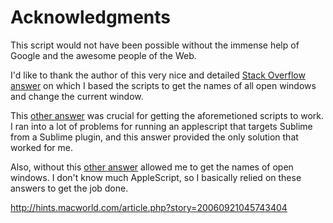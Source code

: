 Acknowledgments
===============

This script would not have been possible without the immense help of Google and the awesome people of the Web.

I'd like to thank the author of this very nice and detailed [Stack Overflow answer](http://stackoverflow.com/questions/10366003/applescript-google-chrome-activate-a-certain-window) on which I based the scripts to get the names of all open windows and change the current window.

This [other answer](http://stackoverflow.com/questions/4537259/python-how-to-pipe-the-output-using-popen) was crucial for getting the aforemetioned scripts to work. I ran into a lot of problems for running an applescript that targets Sublime from a Sublime plugin, and this answer provided the only solution that worked for me.

Also, without this [other answer](http://stackoverflow.com/questions/13337298/how-can-i-get-a-list-of-menu-items-with-applescript) allowed me to get the names of open windows. I don't know much AppleScript, so I basically relied on these answers to get the job done.



http://hints.macworld.com/article.php?story=20060921045743404